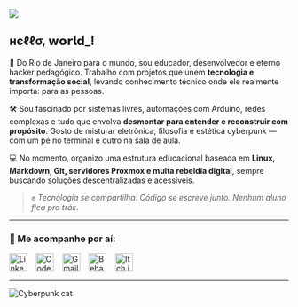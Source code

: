 <img align="center" src="https://capsule-render.vercel.app/api?type=wave&color=1a1a1a&height=200&width=1200&section=header&text=Hello%20World&fontSize=45&fontAlign=center&fontColor=00ffe0&desc=Educa%C3%A7%C3%A3o%20Tecnol%C3%B3gica%20e%20Cyber%20Ativismo&descSize=20&descAlign=center&descColor=ff00ff" />

## нєℓℓσ, 𝘄𝗼𝗿𝗹𝗱_!

📍 Do Rio de Janeiro para o mundo, sou educador, desenvolvedor e eterno hacker pedagógico. Trabalho com projetos que unem **tecnologia e transformação social**, levando conhecimento técnico onde ele realmente importa: para as pessoas.

🛠️ Sou fascinado por sistemas livres, automações com Arduino, redes complexas e tudo que envolva **desmontar para entender e reconstruir com propósito**. Gosto de misturar eletrônica, filosofia e estética cyberpunk — com um pé no terminal e outro na sala de aula.

💻 No momento, organizo uma estrutura educacional baseada em **Linux, Markdown, Git, servidores Proxmox e muita rebeldia digital**, sempre buscando soluções descentralizadas e acessíveis.

> ✊ *Tecnologia se compartilha. Código se escreve junto. Nenhum aluno fica pra trás.*

---

### 🔗 Me acompanhe por aí:

[<img src="https://cdn.jsdelivr.net/gh/devicons/devicon/icons/linkedin/linkedin-original.svg" alt="Linkedin Logo" width="32">](https://www.linkedin.com/in/nicholasaffonsop/)&nbsp; &nbsp; 
[<img src="https://www.seekpng.com/png/full/932-9322813_codepen-icon-logo-black-and-white-png-format.png" alt="CodePen Logo" width="32">](https://codepen.io/nicholasaffonso)&nbsp; &nbsp;
[<img src="https://github.com/TheDudeThatCode/TheDudeThatCode/blob/master/Assets/Gmail.svg" alt="Gmail Logo" height="32">](mailto:nicholasaffonsop@gmail.com)&nbsp; &nbsp;
[<img src="https://cdn.jsdelivr.net/gh/devicons/devicon/icons/behance/behance-original.svg" alt="Behance Logo" height="32"/>](https://www.behance.net/nicholasaffonso)&nbsp; &nbsp;
[<img src="https://static.itch.io/images/itchio-textless-white.svg" alt="Itch.io Logo" height="32"/>](https://nicholasaffonso.itch.io/)

---

![Cyberpunk cat](https://media.giphy.com/media/kHqLShubxVjXZXKXOP/giphy.gif)
